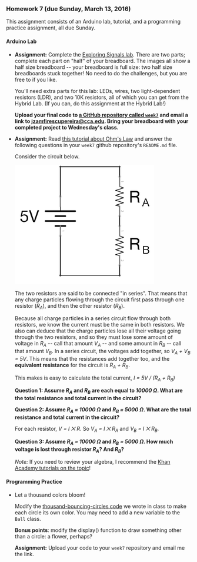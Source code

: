 ### Homework 7 (due Sunday, March 13, 2016)

This assignment consists of an Arduino lab, tutorial, and a programming practice assignment, all due Sunday.

#### Arduino Lab

- **Assignment:** Complete the [Exploring Signals lab](http://workshopweekend.net/arduino/labs/exploring-signals). There are two parts; complete each part on "half" of your breadboard. The images all show a half size breadboard -- your breadboard is full size: two half size breadboards stuck together! No need to do the challenges, but you are free to if you like.
  
  You'll need extra parts for this lab: LEDs, wires, two light-dependent resistors (LDR), and two 10K resistors, all of which you can get from the Hybrid Lab. (If you can, do this assignment at the Hybrid Lab!)
  
  **Upload your final code to [a GitHub repository called `week7`](../github-guide.md) and email a link to [jzamfirescupereira@cca.edu](mailto:jzamfirescupereira@cca.edu). Bring your breadboard with your completed project to Wednesday's class.**

- **Assignment:** Read [this tutorial about Ohm's Law](http://www.physicsclassroom.com/class/circuits/Lesson-3/Ohm-s-Law) and answer the following questions in your `week7` github repository's `README.md` file.
  
  Consider the circuit below.
    
  ![two resistors in series](img/two-series-resistors-2.png)
  
  The two resistors are said to be connected "in series". That means that any charge particles flowing through the circuit first pass through one resistor (*R<sub>A</sub>*), and then the other resistor (*R<sub>B</sub>*).
  
  Because all charge particles in a series circuit flow through both resistors, we know the current must be the same in both resistors. We also can deduce that the charge particles lose all their voltage going through the two resistors, and so they must lose some amount of voltage in *R<sub>A</sub>* -- call that amount *V<sub>A</sub>* -- and some amount in *R<sub>B</sub>* -- call that amount *V<sub>B</sub>*. In a series circuit, the voltages add together, so *V<sub>A</sub> + V<sub>B</sub> = 5V*. This means that the resistances add together too, and the **equivalent resistance** for the circuit is *R<sub>A</sub> + R<sub>B</sub>*.
  
  This makes is easy to calculate the total current, *I = 5V / (R<sub>A</sub> + R<sub>B</sub>)*

  **Question 1: Assume *R<sub>A</sub>* and *R<sub>B</sub>* are each equal to *10000 Ω*. What are the total resistance and total current in the circuit?**
  
  **Question 2: Assume *R<sub>A</sub> = 10000 Ω* and *R<sub>B</sub> = 5000 Ω*. What are the total resistance and total current in the circuit?**

  For each resistor, *V = I ⨉ R*. So *V<sub>A</sub> = I ⨉ R<sub>A</sub>* and *V<sub>B</sub> = I ⨉ R<sub>B</sub>*.
  
  **Question 3: Assume *R<sub>A</sub> = 10000 Ω* and *R<sub>B</sub> = 5000 Ω*. How much voltage is lost through resistor *R<sub>A</sub>*? And *R<sub>B</sub>*?**
  
  *Note:* If you need to review your algebra, I recommend the [Khan Academy tutorials on the topic](https://www.khanacademy.org/math/algebra)!


#### Programming Practice

- Let a thousand colors bloom!
  
  Modify the [thousand-bouncing-circles code](thousands.pde) we wrote in class to make each circle its own color. You may need to add a new variable to the `Ball` class.
  
  **Bonus points**: modify the display() function to draw something other than a circle: a flower, perhaps?
  
  **Assignment:** Upload your code to your `week7` repository and email me the link.